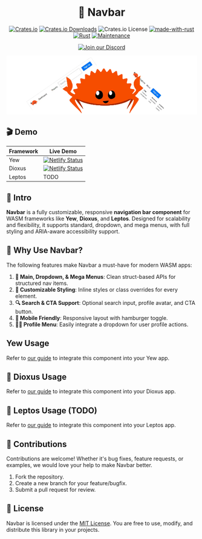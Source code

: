 <div align="center">

# 🍔 Navbar

[![Crates.io](https://img.shields.io/crates/v/navbar)](https://crates.io/crates/navbar)
[![Crates.io Downloads](https://img.shields.io/crates/d/navbar)](https://crates.io/crates/navbar)
![Crates.io License](https://img.shields.io/crates/l/navbar)
[![made-with-rust](https://img.shields.io/badge/Made%20with-Rust-1f425f.svg?logo=rust&logoColor=white)](https://www.rust-lang.org/)
[![Rust](https://img.shields.io/badge/Rust-1.85%2B-blue.svg)](https://www.rust-lang.org)
[![Maintenance](https://img.shields.io/badge/Maintained%3F-yes-green.svg)](https://github.com/wiseaidev)

[![Join our Discord](https://dcbadge.limes.pink/api/server/b5JbvHW5nv)](https://discord.gg/b5JbvHW5nv)

<!-- absolute url for docs.rs cause assets is excluded from crate -->
![logo](https://raw.githubusercontent.com/opensass/navbar/refs/heads/main/assets/logo.webp)

</div>

## 🎬 Demo

| Framework | Live Demo |
| --- | --- |
| Yew | [![Netlify Status](https://api.netlify.com/api/v1/badges/a0efc7e9-f20e-4dd9-93e1-c8f4fde7506f/deploy-status)](https://navbar-rs.netlify.app) |
| Dioxus | [![Netlify Status](https://api.netlify.com/api/v1/badges/a0efc7e9-f20e-4dd9-93e1-c8f4fde7506f/deploy-status)](https://navbar-dio.netlify.app) |
| Leptos | TODO |

## 📜 Intro

**Navbar** is a fully customizable, responsive **navigation bar component** for WASM frameworks like **Yew**, **Dioxus**, and **Leptos**. Designed for scalability and flexibility, it supports standard, dropdown, and mega menus, with full styling and ARIA-aware accessibility support.

## 🤔 Why Use Navbar?

The following features make Navbar a must-have for modern WASM apps:

1. **🔗 Main, Dropdown, & Mega Menus**: Clean struct-based APIs for structured nav items.
1. **🎨 Customizable Styling**: Inline styles or class overrides for every element.
1. **🔍 Search & CTA Support**: Optional search input, profile avatar, and CTA button.
1. **📱 Mobile Friendly**: Responsive layout with hamburger toggle.
1. **🧑‍🎨 Profile Menu**: Easily integrate a dropdown for user profile actions.

## Yew Usage

<!-- absolute url for docs.rs cause YEW.md is not included in crate -->
Refer to [our guide](https://github.com/opensass/navbar/blob/main/YEW.md) to integrate this component into your Yew app.

## 🧬 Dioxus Usage

<!-- absolute url for docs.rs cause DIOXUS.md is not included in crate -->
Refer to [our guide](https://github.com/opensass/navbar/blob/main/DIOXUS.md) to integrate this component into your Dioxus app.

## 🌱 Leptos Usage (TODO)

<!-- absolute url for docs.rs cause LEPTOS.md is not included in crate -->
Refer to [our guide](https://github.com/opensass/navbar/blob/main/LEPTOS.md) to integrate this component into your Leptos app.

## 🤝 Contributions

Contributions are welcome! Whether it's bug fixes, feature requests, or examples, we would love your help to make Navbar better.

1. Fork the repository.
1. Create a new branch for your feature/bugfix.
1. Submit a pull request for review.

## 📜 License

Navbar is licensed under the [MIT License](LICENSE). You are free to use, modify, and distribute this library in your projects.
